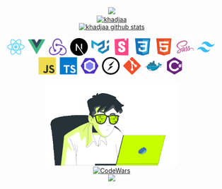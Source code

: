 <!-- HEARER -->
<div align="center">
     <a >
        <img src="https://capsule-render.vercel.app/api?type=waving&color=494&height=190&section=header&text=Islam%20Ismoilov&desc=frontend%20developer&animation=fadeIn&fontColor=fff&fontSize=75&fontAlign=68&fontAlignY=34&descSize=18&descAlign=82.5&descAlignY=55"/>
</div>
    </a>
<!-- /HEARER -->

<!-- ./STAT -->
<div align="center">
    <a href="https://skyline.github.com/khadjaa/2023" target="_blank">
        <img src="https://github-readme-streak-stats.herokuapp.com/?user=khadjaa&hide_border=true&stroke=888&ring=494&fire=D70&currStreakNum=D70&sideNums=888&dates=888&sideLabels=888&currStreakLabel=494&background=0000"
             title="khadjaa" 
             alt="khadjaa"
             width="60%"/>
    </a>
</div>
<div align="center">
    <!-- <a href="https://github.com/khadjaa?tab=repositories" target="_blank">
        <img src="https://github-readme-stats.vercel.app/api?username=khadjaa&show_icons=true&count_private=true&hide_border=true&title_color=494&text_color=888&icon_color=494&bg_color=0000"
             title="khadjaa github repositories" 
             alt="khadjaa github stats"
             width="49%"/>
    </a> -->
    <a href="https://github.com/khadjaa?tab=repositories" target="_blank">
        <img src="https://github-readme-stats.vercel.app/api/top-langs/?username=khadjaa&&layout=compact&hide_border=true&title_color=494&text_color=888&bg_color=0000"
             title="khadjaa github repositories"
             alt="khadjaa github stats"
             width="41%"/>
    </a>
</div>
<!-- ./STATS  -->

<br/>

<div align="center">
    <a href="https://reactjs.org/" target="_blank">
        <img src="https://github.com/devicons/devicon/blob/master/icons/react/react-original.svg"
             title="React" alt="React"
             width="40" height="40"/></a>&nbsp;
    <a href="https://v3.ru.vuejs.org/" target="_blank">
        <img src="https://github.com/devicons/devicon/blob/master/icons/vuejs/vuejs-original.svg"
             title="React" alt="Vue.js"
             width="40" height="40"/></a>&nbsp;
    <a href="https://redux.js.org/" target="_blank">
        <img src="https://github.com/devicons/devicon/blob/master/icons/redux/redux-original.svg"
             title="Redux" alt="Redux "
             width="40" height="40"/></a>&nbsp;
    <a href="https://nextjs.org/" target="_blank">
        <img src="https://github.com/devicons/devicon/blob/master/icons/nextjs/nextjs-original.svg"
             title="NextJS" alt="NextJS "
             width="40" height="40"/></a>&nbsp; 
    <a href="https://mui.com/" target="_blank">
        <img src="https://github.com/devicons/devicon/blob/master/icons/materialui/materialui-original.svg"
             title="Material UI" alt="Material UI"
             width="40" height="40"/></a>&nbsp;
    <a href="https://storybook.js.org/" target="_blank">
        <img src="https://github.com/devicons/devicon/blob/master/icons/storybook/storybook-original.svg"
             title="Story book" alt="Story book"
             width="40" height="40"/></a>&nbsp;
    <a href="https://en.wikipedia.org/wiki/CSS" target="_blank">
        <img src="https://github.com/devicons/devicon/blob/master/icons/css3/css3-original.svg"
             title="CSS3" alt="CSS"
             width="40" height="40"/></a>&nbsp;
    <a href="https://en.wikipedia.org/wiki/HTML" target="_blank">
        <img src="https://github.com/devicons/devicon/blob/master/icons/html5/html5-original.svg"
             title="HTML5" alt="HTML"
             width="40" height="40"/></a>&nbsp;
    <a href="https://sass-lang.com/" target="_blank">
        <img src="https://github.com/devicons/devicon/blob/master/icons/sass/sass-original.svg"
             title="SASS" alt="SASS"
             width="40" height="40"/></a>&nbsp;     
     <a href="https://tailwindcss.com/" target="_blank">
        <img src="https://github.com/devicons/devicon/blob/master/icons/tailwindcss/tailwindcss-plain.svg"
             title="TailwindCSS" alt="TailwindCSS"
             width="40" height="40"/></a>&nbsp; 
    <a href="https://en.wikipedia.org/wiki/JavaScript" target="_blank">
        <img src="https://github.com/devicons/devicon/blob/master/icons/javascript/javascript-original.svg"
             title="JavaScript" alt="JavaScript"
             width="40" height="40"/></a>&nbsp;
    <a href="https://www.typescriptlang.org/" target="_blank">
        <img src="https://github.com/devicons/devicon/blob/master/icons/typescript/typescript-original.svg"
             title="TypeScript" alt="TypeScript"
             width="40" height="40"/></a>&nbsp;
    <a href="https://eslint.org/" target="_blank">
        <img src="https://github.com/devicons/devicon/blob/master/icons/eslint/eslint-original.svg"
             title="Eslint" alt="Eslint "
             width="40" height="40"/></a>&nbsp;  
    <a href="https://socket.io/" target="_blank">
        <img src="https://github.com/devicons/devicon/blob/master/icons/socketio/socketio-original.svg"
             title="Socket.io" alt="Socket.io "
             width="40" height="40"/></a>&nbsp;  
    <a href="https://git-scm.com/" target="_blank">
        <img src="https://github.com/devicons/devicon/blob/master/icons/git/git-original.svg"
             title="Git" alt="Git"
             width="40" height="40"/></a>&nbsp;
    <a href="https://www.docker.com/" target="_blank">
        <img src="https://github.com/devicons/devicon/blob/master/icons/docker/docker-original.svg"
             title="Git" alt="Docker"
             width="40" height="40"/></a>&nbsp;
    <a href="https://learn.microsoft.com/en-us/dotnet/csharp/" target="_blank">
        <img src="https://github.com/devicons/devicon/blob/master/icons/csharp/csharp-plain.svg"
             title="Git" alt="C#"
             width="40" height="40"/></a>&nbsp;
</div>

<br/>

<div align="center">
     <a href="https://www.codewars.com/users/islam_ismoilov">
        <img src="img.gif"  width="300"/>
     </a>
</div>
<div align="center">
    <a href="https://www.codewars.com/users/islam_ismoilov">
        <img src="https://www.codewars.com/users/islam_ismoilov/badges/small"
             title="CodeWars" alt="CodeWars"/>
    </a>
</div>

<!-- FOOTER -->
<div align="center">
    <a href=mailto:islomkhadja2001@gmail.com target="_blank">
    <img src="https://capsule-render.vercel.app/api?type=waving&color=494&height=120&section=footer&text=ready%20to%20cooperation&animation=fadeIn&fontColor=fff&fontSize=12&fontAlign=50&fontAlignY=80&descSize=20&descAlign=84&descAlignY=43"/>
    </a>
</div>
<!-- FOOTER -->